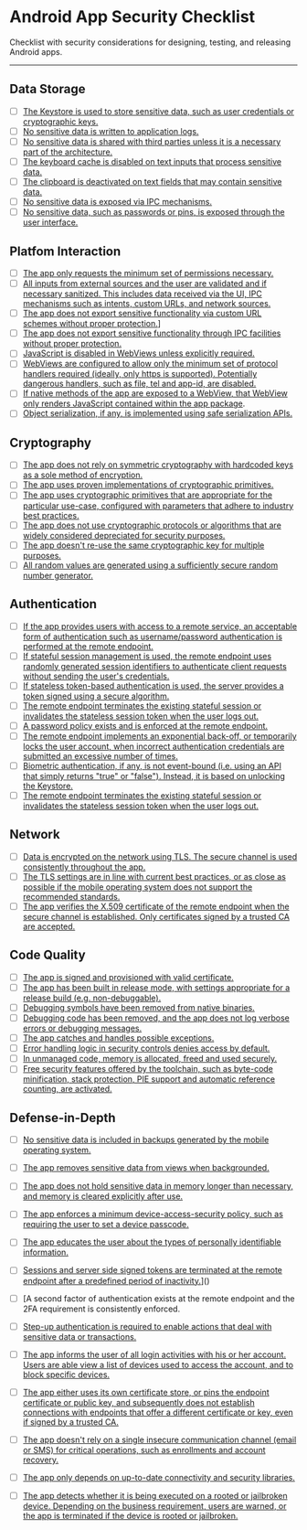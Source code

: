 # Android App Security Checklist

Checklist with security considerations for designing, testing, and releasing Android apps.

------------------------------------------------------------------------------
## Data Storage

- [ ] [The Keystore is used to store sensitive data, such as user credentials or cryptographic keys.](https://github.com/OWASP/owasp-mstg/blob/master/Document/0x05d-Testing-Data-Storage.md#testing-for-sensitive-data-in-local-storage)
- [ ] [No sensitive data is written to application logs.](https://github.com/OWASP/owasp-mstg/blob/master/Document/0x05d-Testing-Data-Storage.md#testing-for-sensitive-data-in-logs)
- [ ] [No sensitive data is shared with third parties unless it is a necessary part of the architecture.](https://github.com/OWASP/owasp-mstg/blob/master/Document/0x05d-Testing-Data-Storage.md#testing-whether-sensitive-data-is-sent-to-third-parties)
- [ ] [The keyboard cache is disabled on text inputs that process sensitive data.](https://github.com/OWASP/owasp-mstg/blob/master/Document/0x05d-Testing-Data-Storage.md#testing-whether-the-keyboard-cache-is-disabled-for-text-input-fields)
- [ ] [The clipboard is deactivated on text fields that may contain sensitive data.](https://github.com/OWASP/owasp-mstg/blob/master/Document/0x05d-Testing-Data-Storage.md#testing-for-sensitive-data-in-the-clipboard)
- [ ] [No sensitive data is exposed via IPC mechanisms.](https://github.com/OWASP/owasp-mstg/blob/master/Document/0x05d-Testing-Data-Storage.md#testing-whether-sensitive-data-is-exposed-via-ipc-mechanisms)
- [ ] [No sensitive data, such as passwords or pins, is exposed through the user interface.](https://github.com/OWASP/owasp-mstg/blob/master/Document/0x05d-Testing-Data-Storage.md#testing-for-sensitive-data-disclosure-through-the-user-interface)

## Platfom Interaction

- [ ] [The app only requests the minimum set of permissions necessary.](https://github.com/OWASP/owasp-mstg/blob/master/Document/0x05h-Testing-Platform-Interaction.md#testing-app-permissions)
- [ ] [All inputs from external sources and the user are validated and if necessary sanitized. This includes data received via the UI, IPC mechanisms such as intents, custom URLs, and network sources.](https://github.com/OWASP/owasp-mstg/blob/master/Document/0x05h-Testing-Platform-Interaction.md#testing-input-validation-and-sanitization)
- [ ] [The app does not export sensitive functionality via custom URL schemes without proper protection.](https://github.com/OWASP/owasp-mstg/blob/master/Document/0x05h-Testing-Platform-Interaction.md#testing-custom-url-schemes)]
- [ ] [The app does not export sensitive functionality through IPC facilities without proper protection.](https://github.com/OWASP/owasp-mstg/blob/master/Document/0x05h-Testing-Platform-Interaction.md#testing-for-sensitive-functionality-exposure-through-ipc)
- [ ] [JavaScript is disabled in WebViews unless explicitly required.](https://github.com/OWASP/owasp-mstg/blob/master/Document/0x05h-Testing-Platform-Interaction.md#testing-javascript-execution-in-webviews)
- [ ] [WebViews are configured to allow only the minimum set of protocol handlers required (ideally, only https is supported). Potentially dangerous handlers, such as file, tel and app-id, are disabled.](https://github.com/OWASP/owasp-mstg/blob/master/Document/0x05h-Testing-Platform-Interaction.md#testing-webview-protocol-handlers)
- [ ] [If native methods of the app are exposed to a WebView, that WebView only renders JavaScript contained within the app package](https://github.com/OWASP/owasp-mstg/blob/master/Document/0x05h-Testing-Platform-Interaction.md#testing-whether-java-objects-are-exposed-through-webviews).
- [ ] [Object serialization, if any, is implemented using safe serialization APIs.](https://github.com/OWASP/owasp-mstg/blob/master/Document/0x05h-Testing-Platform-Interaction.md#testing-object-de-serialization)

## Cryptography

- [ ] [The app does not rely on symmetric cryptography with hardcoded keys as a sole method of encryption.]()
- [ ] [The app uses proven implementations of cryptographic primitives.]()
- [ ] [The app uses cryptographic primitives that are appropriate for the particular use-case, configured with parameters that adhere to industry best practices.](https://github.com/OWASP/owasp-mstg/blob/master/Document/0x05e-Testing-Cryptography.md#verifying-the-configuration-of-cryptographic-standard-algorithms)
- [ ] [The app does not use cryptographic protocols or algorithms that are widely considered depreciated for security purposes.]()
- [ ] [The app doesn't re-use the same cryptographic key for multiple purposes.]()
- [ ] [All random values are generated using a sufficiently secure random number generator.]()

## Authentication

- [ ] [If the app provides users with access to a remote service, an acceptable form of authentication such as username/password authentication is performed at the remote endpoint.](https://github.com/OWASP/owasp-mstg/blob/master/Document/Testcases/0x07a-Testing-Authentication-and-Session-Management.md#verifying-that-users-are-properly-authenticated)
- [ ] [If stateful session management is used, the remote endpoint uses randomly generated session identifiers to authenticate client requests without sending the user's credentials.]()
- [ ] [If stateless token-based authentication is used, the server provides a token signed using a secure algorithm.](https://github.com/OWASP/owasp-mstg/blob/master/Document/Testcases/0x07a-Testing-Authentication-and-Session-Management.md#testing-json-web-token-jwt)
- [ ] [The remote endpoint terminates the existing stateful session or invalidates the stateless session token when the user logs out.]()
- [ ] [A password policy exists and is enforced at the remote endpoint.]()
- [ ] [The remote endpoint implements an exponential back-off, or temporarily locks the user account, when incorrect authentication credentials are submitted an excessive number of times.]()
- [ ] [Biometric authentication, if any, is not event-bound (i.e. using an API that simply returns "true" or "false"). Instead, it is based on unlocking the Keystore.](https://github.com/OWASP/owasp-mstg/blob/master/Document/0x05f-Testing-Local-Authentication.md#testing-biometric-authentication)
- [ ] [The remote endpoint terminates the existing stateful session or invalidates the stateless session token when the user logs out.]()

## Network

- [ ] [Data is encrypted on the network using TLS. The secure channel is used consistently throughout the app.](https://github.com/OWASP/owasp-mstg/blob/master/Document/Testcases/0x07b-Testing-Network-Communication.md#testing-for-unencrypted-sensitive-data-on-the-network)
- [ ] [The TLS settings are in line with current best practices, or as close as possible if the mobile operating system does not support the recommended standards.](https://github.com/OWASP/owasp-mstg/blob/master/Document/Testcases/0x07b-Testing-Network-Communication.md#verifying-the-tls-settings)
- [ ] [The app verifies the X.509 certificate of the remote endpoint when the secure channel is established. Only certificates signed by a trusted CA are accepted.](https://github.com/OWASP/owasp-mstg/blob/master/Document/0x05g-Testing-Network-Communication.md#testing-endpoint-identify-verification)

## Code Quality

- [ ] [The app is signed and provisioned with valid certificate.](https://github.com/OWASP/owasp-mstg/blob/master/Document/0x05i-Testing-Code-Quality-and-Build-Settings.md#verifying-that-the-app-is-properly-signed)
- [ ] [The app has been built in release mode, with settings appropriate for a release build (e.g. non-debuggable).](https://github.com/OWASP/owasp-mstg/blob/master/Document/0x05i-Testing-Code-Quality-and-Build-Settings.md#testing-if-the-app-is-debuggable)
- [ ] [Debugging symbols have been removed from native binaries.](https://github.com/OWASP/owasp-mstg/blob/master/Document/0x05i-Testing-Code-Quality-and-Build-Settings.md#testing-for-debugging-symbols)
- [ ] [Debugging code has been removed, and the app does not log verbose errors or debugging messages.](https://github.com/OWASP/owasp-mstg/blob/master/Document/0x05i-Testing-Code-Quality-and-Build-Settings.md#testing-for-debugging-code-and-verbose-error-logging)
- [ ] [The app catches and handles possible exceptions.](https://github.com/OWASP/owasp-mstg/blob/master/Document/0x05i-Testing-Code-Quality-and-Build-Settings.md#testing-exception-handling)
- [ ] [Error handling logic in security controls denies access by default.]()
- [ ] [In unmanaged code, memory is allocated, freed and used securely.]()
- [ ] [Free security features offered by the toolchain, such as byte-code minification, stack protection, PIE support and automatic reference counting, are activated.]()

## Defense-in-Depth

- [ ] [No sensitive data is included in backups generated by the mobile operating system.]()
- [ ] [The app removes sensitive data from views when backgrounded.]()
- [ ] [The app does not hold sensitive data in memory longer than necessary, and memory is cleared explicitly after use.]()	
- [ ] [The app enforces a minimum device-access-security policy, such as requiring the user to set a device passcode.]()	
- [ ] [The app educates the user about the types of personally identifiable information.]()
- [ ] [Sessions and server side signed tokens are terminated at the remote endpoint after a predefined period of inactivity.]()]()
- [ ] [A second factor of authentication exists at the remote endpoint and the 2FA requirement is consistently enforced.	
- [ ] [Step-up authentication is required to enable actions that deal with sensitive data or transactions.]()
- [ ] [The app informs the user of all login activities with his or her account. Users are able view a list of devices used to access the account, and to block specific devices.]()
- [ ] [The app either uses its own certificate store, or pins the endpoint certificate or public key, and subsequently does not establish connections with endpoints that offer a different certificate or key, even if signed by a trusted CA.]()
- [ ] [The app doesn't rely on a single insecure communication channel (email or SMS) for critical operations, such as enrollments and account recovery.]()
- [ ] [The app only depends on up-to-date connectivity and security libraries.]()
- [ ] [The app detects whether it is being executed on a rooted or jailbroken device. Depending on the business requirement, users are warned, or the app is terminated if the device is rooted or jailbroken.]()




